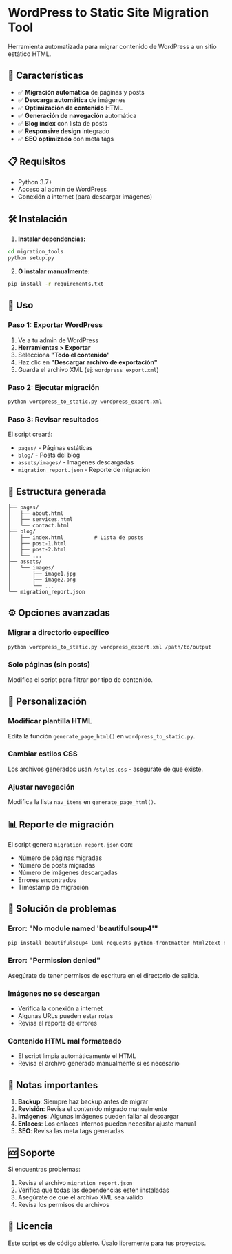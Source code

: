 # WordPress to Static Site Migration Tool

Herramienta automatizada para migrar contenido de WordPress a un sitio estático HTML.

## 🚀 Características

- ✅ **Migración automática** de páginas y posts
- ✅ **Descarga automática** de imágenes
- ✅ **Optimización de contenido** HTML
- ✅ **Generación de navegación** automática
- ✅ **Blog index** con lista de posts
- ✅ **Responsive design** integrado
- ✅ **SEO optimizado** con meta tags

## 📋 Requisitos

- Python 3.7+
- Acceso al admin de WordPress
- Conexión a internet (para descargar imágenes)

## 🛠️ Instalación

1. **Instalar dependencias:**
```bash
cd migration_tools
python setup.py
```

2. **O instalar manualmente:**
```bash
pip install -r requirements.txt
```

## 📖 Uso

### Paso 1: Exportar WordPress

1. Ve a tu admin de WordPress
2. **Herramientas > Exportar**
3. Selecciona **"Todo el contenido"**
4. Haz clic en **"Descargar archivo de exportación"**
5. Guarda el archivo XML (ej: `wordpress_export.xml`)

### Paso 2: Ejecutar migración

```bash
python wordpress_to_static.py wordpress_export.xml
```

### Paso 3: Revisar resultados

El script creará:
- `pages/` - Páginas estáticas
- `blog/` - Posts del blog
- `assets/images/` - Imágenes descargadas
- `migration_report.json` - Reporte de migración

## 📁 Estructura generada

```
├── pages/
│   ├── about.html
│   ├── services.html
│   └── contact.html
├── blog/
│   ├── index.html          # Lista de posts
│   ├── post-1.html
│   ├── post-2.html
│   └── ...
├── assets/
│   └── images/
│       ├── image1.jpg
│       ├── image2.png
│       └── ...
└── migration_report.json
```

## ⚙️ Opciones avanzadas

### Migrar a directorio específico
```bash
python wordpress_to_static.py wordpress_export.xml /path/to/output
```

### Solo páginas (sin posts)
Modifica el script para filtrar por tipo de contenido.

## 🔧 Personalización

### Modificar plantilla HTML
Edita la función `generate_page_html()` en `wordpress_to_static.py`.

### Cambiar estilos CSS
Los archivos generados usan `/styles.css` - asegúrate de que existe.

### Ajustar navegación
Modifica la lista `nav_items` en `generate_page_html()`.

## 📊 Reporte de migración

El script genera `migration_report.json` con:
- Número de páginas migradas
- Número de posts migradas
- Número de imágenes descargadas
- Errores encontrados
- Timestamp de migración

## 🐛 Solución de problemas

### Error: "No module named 'beautifulsoup4'"
```bash
pip install beautifulsoup4 lxml requests python-frontmatter html2text Pillow
```

### Error: "Permission denied"
Asegúrate de tener permisos de escritura en el directorio de salida.

### Imágenes no se descargan
- Verifica la conexión a internet
- Algunas URLs pueden estar rotas
- Revisa el reporte de errores

### Contenido HTML mal formateado
- El script limpia automáticamente el HTML
- Revisa el archivo generado manualmente si es necesario

## 📝 Notas importantes

1. **Backup**: Siempre haz backup antes de migrar
2. **Revisión**: Revisa el contenido migrado manualmente
3. **Imágenes**: Algunas imágenes pueden fallar al descargar
4. **Enlaces**: Los enlaces internos pueden necesitar ajuste manual
5. **SEO**: Revisa las meta tags generadas

## 🆘 Soporte

Si encuentras problemas:
1. Revisa el archivo `migration_report.json`
2. Verifica que todas las dependencias estén instaladas
3. Asegúrate de que el archivo XML sea válido
4. Revisa los permisos de archivos

## 📄 Licencia

Este script es de código abierto. Úsalo libremente para tus proyectos.
